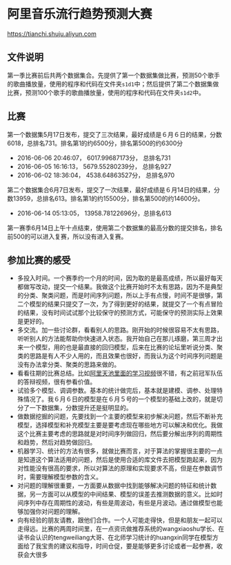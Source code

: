 # 阿里音乐流行趋势预测大赛
https://tianchi.shuju.aliyun.com

## 文件说明
第一季比赛前后共两个数据集合。先提供了第一个数据集做比赛，预测50个歌手的歌曲播放量，使用的程序和代码在文件夹`s1d1`中；然后提供了第二个数据集做比赛，预测100个歌手的歌曲播放量，使用的程序和代码在文件夹`s1d2`中。

## 比赛
第一个数据集5月17日发布，提交了三次结果，最好成绩是６月６日的结果，分数6018，总排名731。排名第1的约6500分，排名第500的约6300分
 * 2016-06-06 20:46:07， 6017.99687173分， 总排名731
 * 2016-06-05 16:16:13， 5679.55280239分， 总排名927
 * 2016-06-02 18:36:04， 4538.64863527分， 总排名970

第二个数据集合6月7日发布，提交了一次结果，最好成绩是６月14日的结果，分数13959，总排名613。排名第1的约15500分，排名第500的约14600分。
 * 2016-06-14 05:13:05， 13958.78122696分，总排名613

第一赛季6月14日上午十点结束，使用第二个数据集的最高分数的提交排名，排名前500的可以进入复赛，所以没有进入复赛。

## 参加比赛的感受
* 多投入时间。一个赛季约一个月的时间，因为取的是最高成绩，所以最好每天都做写改动，提交一个结果。我做这个比赛开始时不太有思路，因为不是典型的分类、聚类问题，而是时间序列问题，所以上手有点慢，时间不是很够，第二个模型的结果只提交了一次，为了得到更好的结果，就提交了一个有点冒险的结果，没有时间试试那个比较保守的预测方式，可能保守的预测实际上效果是更好的。
* 多交流。加一些讨论群，看看别人的思路。刚开始的时候很容易不太有思路，听听别人的方法能帮助你快速进入状态。我开始自己在那儿琢磨，第三周才出来一个模型，用的也是最直接的回归模型，后来在比赛的论坛里听说分类、聚类的思路是有人不少人用的，而且效果也很好，而我认为这个时间序列问题是没有办法拿分类、聚类的思路来做的。
* 看看往期的比赛总结。比如[阿里天池里面的学习视频](https://tianchi.shuju.aliyun.com/video.htm?spm=5176.100150.12345.7.4kwxBp)很不错，有之前冠军队伍的答辩视频，很有参看价值。
* 试验多个模型、调调参数。基本的统计做完后，基本就是建模、调参、处理特殊情况了。我６月６日的模型是在６月５号的一个模型的基础上改的，就是切分了一下数据集，分数提升还是挺明显的。
* 做数据挖掘的问题，先要找到一个主要的模型来初步解决问题，然后不断补充模型，选择模型和补充模型主要是要考虑现在哪些地方可以解决和优化。我做这个比赛主要考虑的思路就是对时间序列做回归，然后要分解出序列的周期性和趋势，然后对趋势做回归。
* 机器学习、统计的方法有很多，就做比赛而言，对于算法的掌握很主要的一点是知道这个算法适用的问题，然后是使用合适的库文件去把模型跑起来，因为对性能没有很高的要求，所以对算法的原理和实现要求不高，但是在参数调节时，需要理解模型参数的含义。
* 对问题的理解很重要，一方面要从数据中找到能够解决问题的特征和统计数据，另一方面可以从模型的中间结果、模型的误差去推测数据的意义。比如时间序列中存在周期性的波动，有些是周波动，有些是月波动。通过做模型也能够加强你对问题的理解。
* 向有经验的朋友请教，跟他们合作。一个人可能走得快，但是和朋友一起可以走得远。比赛的两周时间里，在一点资讯做推荐系统的wangxiaoshu学长、在读书会认识的tengweiliang大哥、在北师学习统计的huangxin同学在模型方面给了我宝贵的建议和指导，时间仓促，要是能够更多讨论或者一起参赛，收获会大很多
